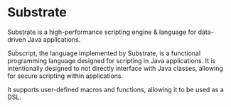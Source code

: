 # Substrate

Substrate is a high-performance scripting engine & language for data-driven Java applications.

Subscript, the language implemented by Substrate, is a functional programming language designed for scripting in
Java applications. It is intentionally designed to not directly interface with Java classes, allowing for secure
scripting within applications.

It supports user-defined macros and functions, allowing it to be used as a DSL.
